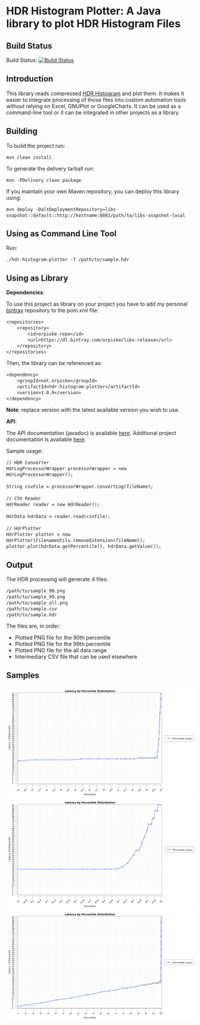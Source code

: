 HDR Histogram Plotter: A Java library to plot HDR Histogram Files
============

Build Status
----

Build Status: [![Build Status](https://travis-ci.org/orpiske/hdr-histogram-plotter.svg?branch=master)](https://travis-ci.org/orpiske/hdr-histogram-plotter)

Introduction
----

This library reads compressed [HDR Histogram](https://hdrhistogram.github.io/HdrHistogram/) and plot them. It makes it
easier to integrate processing of those files into custom automation tools without relying on Excel, GNUPlot or
GoogleCharts.
It can be used as a command-line tool or it can be integrated in other projects as a library.


Building
----

To build the project run:

```
mvn clean install
```

To generate the delivery tarball run:

```
mvn -PDelivery clean package
```

If you maintain your own Maven repository, you can deploy this library using:

```
mvn deploy -DaltDeploymentRepository=libs-snapshot::default::http://hostname:8081/path/to/libs-snapshot-local
```


Using as Command Line Tool
----

Run:

```
./hdr-histogram-plotter -f /path/to/sample.hdr
```

Using as Library
----

**Dependencies**:

To use this project as library on your project you have to add my personal 
[bintray](https://bintray.com/orpiske/libs-release/) repository to the pom.xml
file:

```
<repositories>
    <repository>
        <id>orpiske-repo</id>
        <url>https://dl.bintray.com/orpiske/libs-release</url>
    </repository>
</repositories>
```

Then, the library can be referenced as: 
```
<dependency>
    <groupId>net.orpiske</groupId>
    <artifactId>hdr-histogram-plotter</artifactId>
    <version>1.0.0</version>
</dependency>
```

**Note**: replace version with the latest available version you wish to use.

**API**:

The API documentation (javadoc) is available [here](http://www.orpiske.net/files/javadoc/hdr-histogram-plotter-1/apidocs/). 
Additional project documentation is available [here](http://www.orpiske.net/files/javadoc/hdr-histogram-plotter-1/).

Sample usage:

```
// HDR Converter
HdrLogProcessorWrapper processorWrapper = new HdrLogProcessorWrapper();

String csvFile = processorWrapper.convertLog(fileName);

// CSV Reader
HdrReader reader = new HdrReader();

HdrData hdrData = reader.read(csvFile);

// HdrPlotter
HdrPlotter plotter = new HdrPlotter(FilenameUtils.removeExtension(fileName));
plotter.plot(hdrData.getPercentile(), hdrData.getValue());

```

Output
----

The HDR processing will generate 4 files: 

```
/path/to/sample_90.png
/path/to/sample_99.png
/path/to/sample_all.png
/path/to/sample.csv
/path/to/sample.hdr
```

The files are, in order:

* Plotted PNG file for the 90th percentile
* Plotted PNG file for the 99th percentile
* Plotted PNG file for the all data range
* Intermediary CSV file that can be used elsewhere


Samples
----
![90th percentile sample](doc/receiverd-latency_90.png)
![99th percentile sample](doc/receiverd-latency_99.png)
![All data range sample](doc/receiverd-latency_all.png)